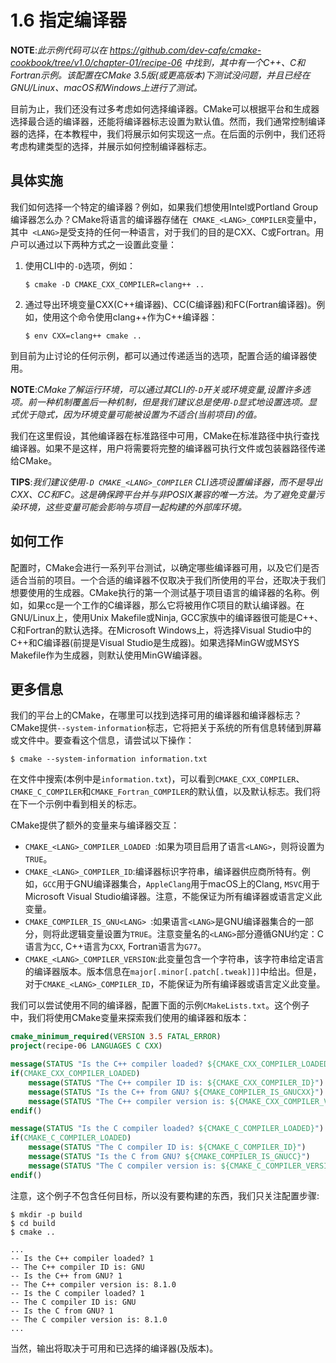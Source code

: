 # 1.6 指定编译器

**NOTE**:*此示例代码可以在 https://github.com/dev-cafe/cmake-cookbook/tree/v1.0/chapter-01/recipe-06 中找到，其中有一个C++、C和Fortran示例。该配置在CMake 3.5版(或更高版本)下测试没问题，并且已经在GNU/Linux、macOS和Windows上进行了测试。*

目前为止，我们还没有过多考虑如何选择编译器。CMake可以根据平台和生成器选择最合适的编译器，还能将编译器标志设置为默认值。然而，我们通常控制编译器的选择，在本教程中，我们将展示如何实现这一点。在后面的示例中，我们还将考虑构建类型的选择，并展示如何控制编译器标志。

## 具体实施

我们如何选择一个特定的编译器？例如，如果我们想使用Intel或Portland Group编译器怎么办？CMake将语言的编译器存储在` CMAKE_<LANG>_COMPILER`变量中，其中`  <LANG> `是受支持的任何一种语言，对于我们的目的是CXX、C或Fortran。用户可以通过以下两种方式之一设置此变量：

1. 使用CLI中的`-D`选项，例如：

   ```shell
   $ cmake -D CMAKE_CXX_COMPILER=clang++ ..
   ```

2. 通过导出环境变量CXX(C++编译器)、CC(C编译器)和FC(Fortran编译器)。例如，使用这个命令使用clang++作为C++编译器：

   ```shell
   $ env CXX=clang++ cmake ..
   ```

到目前为止讨论的任何示例，都可以通过传递适当的选项，配置合适的编译器使用。

**NOTE**:*CMake了解运行环境，可以通过其CLI的`-D`开关或环境变量,设置许多选项。前一种机制覆盖后一种机制，但是我们建议总是使用`-D`显式地设置选项。显式优于隐式，因为环境变量可能被设置为不适合(当前项目)的值。*

我们在这里假设，其他编译器在标准路径中可用，CMake在标准路径中执行查找编译器。如果不是这样，用户将需要将完整的编译器可执行文件或包装器路径传递给CMake。

**TIPS**:*我们建议使用`-D CMAKE_<LANG>_COMPILER` CLI选项设置编译器，而不是导出CXX、CC和FC。这是确保跨平台并与非POSIX兼容的唯一方法。为了避免变量污染环境，这些变量可能会影响与项目一起构建的外部库环境。*

## 如何工作

配置时，CMake会进行一系列平台测试，以确定哪些编译器可用，以及它们是否适合当前的项目。一个合适的编译器不仅取决于我们所使用的平台，还取决于我们想要使用的生成器。CMake执行的第一个测试基于项目语言的编译器的名称。例如，如果cc是一个工作的C编译器，那么它将被用作C项目的默认编译器。在GNU/Linux上，使用Unix Makefile或Ninja, GCC家族中的编译器很可能是C++、C和Fortran的默认选择。在Microsoft Windows上，将选择Visual Studio中的C++和C编译器(前提是Visual Studio是生成器)。如果选择MinGW或MSYS Makefile作为生成器，则默认使用MinGW编译器。

## 更多信息

我们的平台上的CMake，在哪里可以找到选择可用的编译器和编译器标志？CMake提供`--system-information`标志，它将把关于系统的所有信息转储到屏幕或文件中。要查看这个信息，请尝试以下操作：

```shell
$ cmake --system-information information.txt
```

在文件中搜索(本例中是`information.txt`)，可以看到`CMAKE_CXX_COMPILER`、`CMAKE_C_COMPILER`和`CMAKE_Fortran_COMPILER`的默认值，以及默认标志。我们将在下一个示例中看到相关的标志。

CMake提供了额外的变量来与编译器交互：

* `CMAKE_<LANG>_COMPILER_LOADED `:如果为项目启用了语言`<LANG>`，则将设置为`TRUE`。
* `CMAKE_<LANG>_COMPILER_ID`:编译器标识字符串，编译器供应商所特有。例如，`GCC`用于GNU编译器集合，`AppleClang`用于macOS上的Clang, `MSVC`用于Microsoft Visual Studio编译器。注意，不能保证为所有编译器或语言定义此变量。
* `CMAKE_COMPILER_IS_GNU<LANG> `:如果语言`<LANG>`是GNU编译器集合的一部分，则将此逻辑变量设置为`TRUE`。注意变量名的`<LANG>`部分遵循GNU约定：C语言为`CC`, C++语言为`CXX`, Fortran语言为`G77`。
* `CMAKE_<LANG>_COMPILER_VERSION`:此变量包含一个字符串，该字符串给定语言的编译器版本。版本信息在`major[.minor[.patch[.tweak]]]`中给出。但是，对于`CMAKE_<LANG>_COMPILER_ID`，不能保证为所有编译器或语言定义此变量。

我们可以尝试使用不同的编译器，配置下面的示例`CMakeLists.txt`。这个例子中，我们将使用CMake变量来探索我们使用的编译器和版本：

```cmake
cmake_minimum_required(VERSION 3.5 FATAL_ERROR)
project(recipe-06 LANGUAGES C CXX)

message(STATUS "Is the C++ compiler loaded? ${CMAKE_CXX_COMPILER_LOADED}")
if(CMAKE_CXX_COMPILER_LOADED)
	message(STATUS "The C++ compiler ID is: ${CMAKE_CXX_COMPILER_ID}")
	message(STATUS "Is the C++ from GNU? ${CMAKE_COMPILER_IS_GNUCXX}")
	message(STATUS "The C++ compiler version is: ${CMAKE_CXX_COMPILER_VERSION}")
endif()

message(STATUS "Is the C compiler loaded? ${CMAKE_C_COMPILER_LOADED}")
if(CMAKE_C_COMPILER_LOADED)
	message(STATUS "The C compiler ID is: ${CMAKE_C_COMPILER_ID}")
	message(STATUS "Is the C from GNU? ${CMAKE_COMPILER_IS_GNUCC}")
	message(STATUS "The C compiler version is: ${CMAKE_C_COMPILER_VERSION}")
endif()
```

注意，这个例子不包含任何目标，所以没有要构建的东西，我们只关注配置步骤:

```shell
$ mkdir -p build
$ cd build
$ cmake ..

...
-- Is the C++ compiler loaded? 1
-- The C++ compiler ID is: GNU
-- Is the C++ from GNU? 1
-- The C++ compiler version is: 8.1.0
-- Is the C compiler loaded? 1
-- The C compiler ID is: GNU
-- Is the C from GNU? 1
-- The C compiler version is: 8.1.0
...
```

当然，输出将取决于可用和已选择的编译器(及版本)。